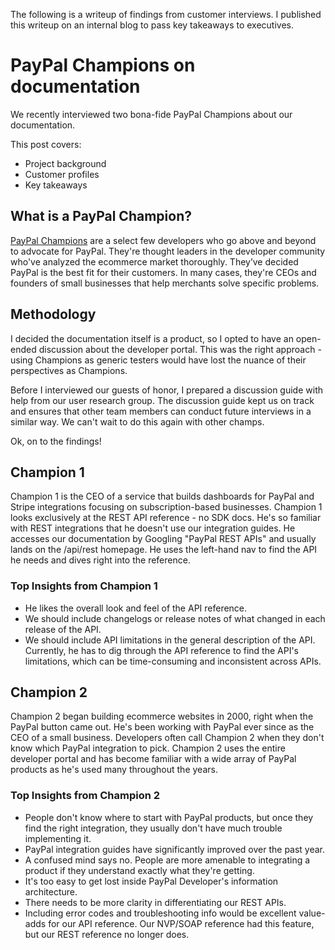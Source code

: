 The following is a writeup of findings from customer interviews. I published this writeup on an internal blog to pass key takeaways to executives.

# PayPal Champions on documentation

We recently interviewed two bona-fide PayPal Champions about our documentation. 

This post covers:
* Project background 
* Customer profiles
* Key takeaways

## What is a PayPal Champion?

[PayPal Champions](https://developer.paypal.com/docs/community/paypalchampions/) are a select few developers who go above and beyond to advocate for PayPal. They're thought leaders in the developer community who've analyzed the ecommerce market thoroughly. They’ve decided PayPal is the best fit for their customers. In many cases, they're CEOs and founders of small businesses that help merchants solve specific problems. 

## Methodology

I decided the documentation itself is a product, so I opted to have an open-ended discussion about the developer portal. This was the right approach - using Champions as generic testers would have lost the nuance of their perspectives as Champions.

Before I interviewed our guests of honor, I prepared a discussion guide with help from our user research group. The discussion guide kept us on track and ensures that other team members can conduct future interviews in a similar way. We can't wait to do this again with other champs.

Ok, on to the findings!

## Champion 1

Champion 1 is the CEO of a service that builds dashboards for PayPal and Stripe integrations focusing on subscription-based businesses. Champion 1 looks exclusively at the REST API reference - no SDK docs. He's so familiar with REST integrations that he doesn't use our integration guides. He accesses our documentation by Googling "PayPal REST APIs" and usually lands on the /api/rest homepage. He uses the left-hand nav to find the API he needs and dives right into the reference.

### Top Insights from Champion 1

* He likes the overall look and feel of the API reference. 
* We should include changelogs or release notes of what changed in each release of the API.
* We should include API limitations in the general description of the API. Currently, he has to dig through the API reference to find the API's limitations, which can be time-consuming and inconsistent across APIs.
  
## Champion 2

Champion 2 began building ecommerce websites in 2000, right when the PayPal button came out. He's been working with PayPal ever since as the CEO of a small business. Developers often call Champion 2 when they don't know which PayPal integration to pick. Champion 2 uses the entire developer portal and has become familiar with a wide array of PayPal products as he's used many throughout the years.

### Top Insights from Champion 2

* People don't know where to start with PayPal products, but once they find the right integration, they usually don't have much trouble implementing it.
* PayPal integration guides have significantly improved over the past year.
* A confused mind says no. People are more amenable to integrating a product if they understand exactly what they're getting. 
* It's too easy to get lost inside PayPal Developer's information architecture.
* There needs to be more clarity in differentiating our REST APIs.
* Including error codes and troubleshooting info would be excellent value-adds for our API reference. Our NVP/SOAP reference had this feature, but our REST reference no longer does.

